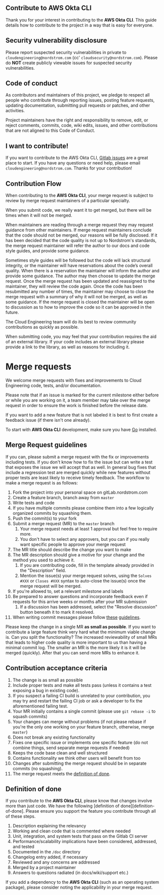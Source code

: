 ## Contribute to AWS Okta CLI

Thank you for your interest in contributing to the **AWS Okta CLI**. This guide details how
to contribute to the project in a way that is easy for everyone.

## Security vulnerability disclosure

Please report suspected security vulnerabilities in private to
`cloudengineering@nordstrom.com` (cc' `cloudsecurity@nordstrom.com`). Please do **NOT** create publicly viewable issues for suspected security
vulnerabilities.

## Code of conduct

As contributors and maintainers of this project, we pledge to respect all
people who contribute through reporting issues, posting feature requests,
updating documentation, submitting pull requests or patches, and other
activities.

Project maintainers have the right and responsibility to remove, edit, or
reject comments, commits, code, wiki edits, issues, and other contributions
that are not aligned to this Code of Conduct.

## I want to contribute!

If you want to contribute to the AWS Okta CLI, [Gitlab issues](https://gitlab.nordstrom.com/public-cloud/aws-okta/issues)
are a great place to start. If you have any questions or need help, please email `cloudengineering@nordstrom.com`. Thanks for your contribution!

## Contribution Flow

When contributing to the **AWS Okta CLI**, your merge request is subject to review by merge request maintainers of a particular specialty.

When you submit code, we really want it to get merged, but there will be times when it will not be merged.

When maintainers are reading through a merge request they may request guidance from other maintainers. If merge request maintainers conclude that the code should not be merged, our reasons will be fully disclosed. If it has been decided that the code quality is not up to Nordstrom's standards, the merge request maintainer will refer the author to our docs and code style guides, and provide some guidance.

Sometimes style guides will be followed but the code will lack structural integrity, or the maintainer will have reservations about the code’s overall quality. When there is a reservation the maintainer will inform the author and provide some guidance.  The author may then choose to update the merge request. Once the merge request has been updated and reassigned to the maintainer, they will review the code again. Once the code has been resubmitted any number of times, the maintainer may choose to close the merge request with a summary of why it will not be merged, as well as some guidance. If the merge request is closed the maintainer will be open to discussion as to how to improve the code so it can be approved in the future.

The Cloud Engineering team will do its best to review community contributions as quickly as possible.

When submitting code, you may feel that your contribution requires the aid of an external library. If your code includes an external library please provide a link to the library, as well as reasons for including it.

# Merge requests

We welcome merge requests with fixes and improvements to Cloud Engineering code, tests,
and/or documentation.

Please note that if an issue is marked for the current milestone either before
or while you are working on it, a team member may take over the merge request
in order to ensure the work is finished before the release date.

If you want to add a new feature that is not labeled it is best to first create
a feedback issue (if there isn't one already).

To start with **AWS Okta CLI** development, make sure you have [Go](https://golang.org/doc/install) installed.

## Merge Request guidelines

If you can, please submit a merge request with the fix or improvements
including tests. If you don't know how to fix the issue but can write a test
that exposes the issue we will accept that as well. In general bug fixes that
include a regression test are merged quickly while new features without proper
tests are least likely to receive timely feedback. The workflow to make a merge
request is as follows:

1. Fork the project into your personal space on gitLab.nordstrom.com
1. Create a feature branch, branch away from `master`
1. Write tests and code
1. If you have multiple commits please combine them into a few logically organized commits by squashing them.
1. Push the commit(s) to your fork
1. Submit a merge request (MR) to the `master` branch
   1. Your merge request needs at least 1 approval but feel free to require more.
   1. You don't have to select any approvers, but you can if you really want
      specific people to approve your merge request
1. The MR title should describe the change you want to make
1. The MR description should give a motive for your change and the method you used to achieve it.
   1. If you are contributing code, fill in the template already provided in the
      "Description" field.
   1. Mention the issue(s) your merge request solves, using the `Solves #XXX` or
      `Closes #XXX` syntax to auto-close the issue(s) once the merge request will
      be merged.
1. If you're allowed to, set a relevant milestone and labels
1. Be prepared to answer questions and incorporate feedback even if requests
   for this arrive weeks or months after your MR submission
   1. If a discussion has been addressed, select the "Resolve discussion" button
      beneath it to mark it resolved.
1. When writing commit messages please follow
   [these](http://tbaggery.com/2008/04/19/a-note-about-git-commit-messages.html)
   [guidelines](http://chris.beams.io/posts/git-commit/).

Please keep the change in a single MR **as small as possible**. If you want to
contribute a large feature think very hard what the minimum viable change is.
Can you split the functionality? The increased reviewability of small MRs that leads to higher code quality is more important
to us than having a minimal commit log. The smaller an MR is the more likely it
is it will be merged (quickly). After that you can send more MRs to enhance it.

## Contribution acceptance criteria

1. The change is as small as possible
1. Include proper tests and make all tests pass (unless it contains a test
   exposing a bug in existing code).
1. If you suspect a failing CI build is unrelated to your contribution, you may
   try and restart the failing CI job or ask a developer to fix the
   aforementioned failing test.
1. Your MR initially contains a single commit (please use `git rebase -i` to
   squash commits)
1. Your changes can merge without problems (if not please rebase if you're the
   only one working on your feature branch, otherwise, merge `master`)
1. Does not break any existing functionality
1. Fixes one specific issue or implements one specific feature (do not combine
   things, send separate merge requests if needed)
1. Keeps the code base clean and well structured
1. Contains functionality we think other users will benefit from too
1. Changes after submitting the merge request should be in separate commits
   (no squashing).
1. The merge request meets the [definition of done](#definition-of-done).

## Definition of done

If you contribute to the **AWS Okta CLI**, please know that changes involve more than just
code. We have the following [definition of done][definition-of-done]. Please ensure you support
the feature you contribute through all of these steps.

1. Description explaining the relevancy
1. Working and clean code that is commented where needed
1. Unit, integration, and system tests that pass on the Gitlab CI server
1. Performance/scalability implications have been considered, addressed, and tested
1. Documented in the `/doc` directory
1. Changelog entry added, if necessary
1. Reviewed and any concerns are addressed
1. Merged by a project maintainer
1. Answers to questions radiated (in docs/wiki/support etc.)

If you add a dependency to the **AWS Okta CLI** (such as an operating system package), please
consider noting the applicability in your merge request.
